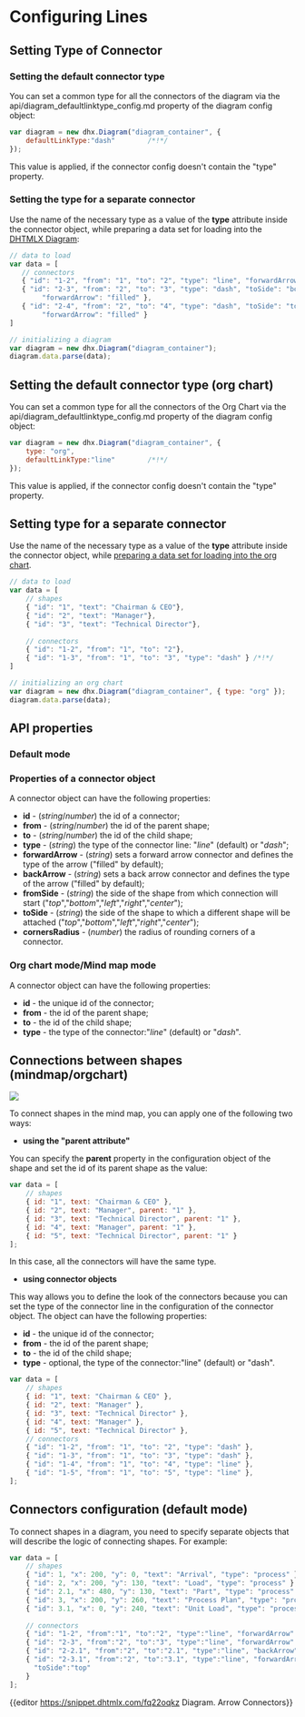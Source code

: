 Configuring Lines
====================

Setting Type of Connector
-------------------------

### Setting the default connector type

You can set a common type for all the connectors of the diagram via the api/diagram_defaultlinktype_config.md property of the diagram config object:

~~~js
var diagram = new dhx.Diagram("diagram_container", { 
    defaultLinkType:"dash"        /*!*/
});
~~~

This value is applied, if the connector config doesn't contain the "type" property.

### Setting the type for a separate connector

Use the name of the necessary type as a value of the **type** attribute inside the connector object, while preparing a data set for loading into the [DHTMLX Diagram](common_guides/loading_data.md#preparingdatatoload):

~~~js
// data to load
var data = [
   // connectors
   { "id": "1-2", "from": "1", "to": "2", "type": "line", "forwardArrow": "filled" },
   { "id": "2-3", "from": "2", "to": "3", "type": "dash", "toSide": "bottom", 
   		"forwardArrow": "filled" },
   { "id": "2-4", "from": "2", "to": "4", "type": "dash", "toSide": "top", 
   		"forwardArrow": "filled" }
]

// initializing a diagram
var diagram = new dhx.Diagram("diagram_container");
diagram.data.parse(data);
~~~


Setting the default connector type (org chart)
------------------------------

You can set a common type for all the connectors of the Org Chart via the api/diagram_defaultlinktype_config.md property of the diagram config object:

~~~js
var diagram = new dhx.Diagram("diagram_container", { 
    type: "org", 
    defaultLinkType:"line"        /*!*/
});
~~~

This value is applied, if the connector config doesn't contain the "type" property.

Setting type for a separate connector
--------------------------------------

Use the name of the necessary type as a value of the **type** attribute inside the connector object, while [preparing a data set for loading into the org chart](common_guides/loading_data.md#preparingdatatoload).

~~~js
// data to load
var data = [
	// shapes
	{ "id": "1", "text": "Chairman & CEO"},
	{ "id": "2", "text": "Manager"},
	{ "id": "3", "text": "Technical Director"},
    
	// connectors
	{ "id": "1-2", "from": "1", "to": "2"},
	{ "id": "1-3", "from": "1", "to": "3", "type": "dash" } /*!*/
]

// initializing an org chart
var diagram = new dhx.Diagram("diagram_container", { type: "org" });
diagram.data.parse(data);
~~~

API properties
--------------------

### Default mode

<h3 id="connectorattrs">Properties of a connector object</h3>

A connector object can have the following properties:

- **id** - (*string*/*number*) the id of a connector;
- **from** - (*string*/*number*) the id of the parent shape;
- **to** - (*string*/*number*) the id of the child shape;
- **type** - (*string*) the type of the connector line: "*line*" (default) or "*dash*";
- **forwardArrow** - (*string*) sets a forward arrow connector and defines the type of the arrow ("filled" by default);
- **backArrow** - (*string*) sets a back arrow connector and defines the type of the arrow ("filled" by default);
- **fromSide** - (*string*) the side of the shape from which connection will start ("*top*","*bottom*","*left*","*right*","*center*");
- **toSide** - (*string*) the side of the shape to which a different shape will be attached ("*top*","*bottom*","*left*","*right*","*center*");
- **cornersRadius** - (*number*) the radius of rounding corners of a connector.

### Org chart mode/Mind map mode

A connector object can have the following properties:

- **id** - the unique id of the connector;
- **from** - the id of the parent shape;
- **to** - the id of the child shape;
- **type** - the type of the connector:"*line*" (default) or "*dash*".


Connections between shapes (mindmap/orgchart)
-------------------------

<img style="display:block; margin-left:auto;margin-right:auto;" src="connector_mindmap.png">

To connect shapes in the mind map, you can apply one of the following two ways:

- **using the "parent attribute"**

You can specify the **parent** property in the configuration object of the shape and set the id of its parent shape as the value:

~~~js
var data = [
	// shapes
	{ id: "1", text: "Chairman & CEO" },
    { id: "2", text: "Manager", parent: "1" },
    { id: "3", text: "Technical Director", parent: "1" },
    { id: "4", text: "Manager", parent: "1" },
    { id: "5", text: "Technical Director", parent: "1" }
];
~~~

In this case, all the connectors will have the same type. 

- **using connector objects**

This way allows you to define the look of the connectors because you can set the type of the connector line in the configuration of the connector object. The object can have the following properties:

- **id** - the unique id of the connector;
- **from** - the id of the parent shape;
- **to** - the id of the child shape;
- **type** - optional, the type of the connector:"line" (default) or "dash".

~~~js
var data = [
	// shapes
	{ id: "1", text: "Chairman & CEO" },
    { id: "2", text: "Manager" },
    { id: "3", text: "Technical Director" },
    { id: "4", text: "Manager" },
    { id: "5", text: "Technical Director" },
    // connectors
    { "id": "1-2", "from": "1", "to": "2", "type": "dash" },
    { "id": "1-3", "from": "1", "to": "3", "type": "dash" },
	{ "id": "1-4", "from": "1", "to": "4", "type": "line" },
    { "id": "1-5", "from": "1", "to": "5", "type": "line" },
];
~~~



Connectors configuration (default mode)
----------------------------

To connect shapes in a diagram, you need to specify separate objects that will describe the logic of connecting shapes. For example:

~~~js
var data = [
	// shapes
   	{ "id": 1, "x": 200, "y": 0, "text": "Arrival", "type": "process" },
	{ "id": 2, "x": 200, "y": 130, "text": "Load", "type": "process" },
	{ "id": 2.1, "x": 480, "y": 130, "text": "Part", "type": "process" },
	{ "id": 3, "x": 200, "y": 260, "text": "Process Plan", "type": "process" },
	{ "id": 3.1, "x": 0, "y": 240, "text": "Unit Load", "type": "process" },
    
    // connectors
    { "id": "1-2", "from":"1", "to":"2", "type":"line", "forwardArrow":"filled" },
	{ "id": "2-3", "from":"2", "to":"3", "type":"line", "forwardArrow":"filled" },
	{ "id": "2-2.1", "from":"2", "to":"2.1", "type":"line", "backArrow":"filled" },
	{ "id": "2-3.1", "from":"2", "to":"3.1", "type":"line", "forwardArrow":"filled", 
      "toSide":"top" 
    }
];
~~~

{{editor	https://snippet.dhtmlx.com/fq22oqkz	Diagram. Arrow Connectors}}

